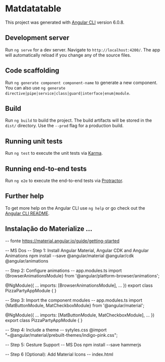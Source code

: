 # Matdatatable

This project was generated with [Angular CLI](https://github.com/angular/angular-cli) version 6.0.8.

## Development server

Run `ng serve` for a dev server. Navigate to `http://localhost:4200/`. The app will automatically reload if you change any of the source files.

## Code scaffolding

Run `ng generate component component-name` to generate a new component. You can also use `ng generate directive|pipe|service|class|guard|interface|enum|module`.

## Build

Run `ng build` to build the project. The build artifacts will be stored in the `dist/` directory. Use the `--prod` flag for a production build.

## Running unit tests

Run `ng test` to execute the unit tests via [Karma](https://karma-runner.github.io).

## Running end-to-end tests

Run `ng e2e` to execute the end-to-end tests via [Protractor](http://www.protractortest.org/).

## Further help

To get more help on the Angular CLI use `ng help` or go check out the [Angular CLI README](https://github.com/angular/angular-cli/blob/master/README.md).

## Instalação do Materialize ...

-- fonte
https://material.angular.io/guide/getting-started

-- MS Dos
-- Step 1: Install Angular Material, Angular CDK and Angular Animations
npm install --save @angular/material @angular/cdk @angular/animations

-- Step 2: Configure animations
-- app.modules.ts
import {BrowserAnimationsModule} from '@angular/platform-browser/animations';

@NgModule({
  ...
  imports: [BrowserAnimationsModule],
  ...
})
export class PizzaPartyAppModule { }

-- Step 3: Import the component modules
-- app.modules.ts
import {MatButtonModule, MatCheckboxModule} from '@angular/material';

@NgModule({
  ...
  imports: [MatButtonModule, MatCheckboxModule],
  ...
})
export class PizzaPartyAppModule { }

-- Step 4: Include a theme
-- sytyles.css
@import "~@angular/material/prebuilt-themes/indigo-pink.css";

-- Step 5: Gesture Support
-- MS Dos
npm install --save hammerjs

-- Step 6 (Optional): Add Material Icons
-- index.html
<link href="https://fonts.googleapis.com/icon?family=Material+Icons" rel="stylesheet">